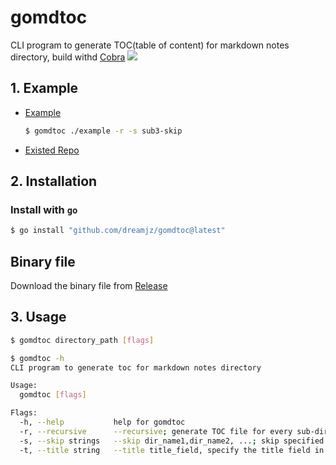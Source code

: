 # gomdtoc
CLI program to generate TOC(table of content) for markdown notes directory, build withd [Cobra](https://github.com/spf13/cobra)
![](https://political-capable-roll.glitch.me/get/@dreamjz-gomdtoc?theme=rule34)
## 1. Example

- [Example](./example)

  ```sh
  $ gomdtoc ./example -r -s sub3-skip 
  ```

- [Existed Repo](https://github.com/dreamjz/my-notes)
## 2. Installation

### Install with `go`

```sh
$ go install "github.com/dreamjz/gomdtoc@latest"
```

## Binary file

Download the binary file from [Release](https://github.com/dreamjz/gomdtoc/releases) 

## 3. Usage

```sh
$ gomdtoc directory_path [flags]
```

```sh
$ gomdtoc -h
CLI program to generate toc for markdown notes directory

Usage:
  gomdtoc [flags]

Flags:
  -h, --help           help for gomdtoc
  -r, --recursive      --recursive; generate TOC file for every sub-directory
  -s, --skip strings   --skip dir_name1,dir_name2, ...; skip specified directories
  -t, --title string   --title title_field, specify the title field in frontmatter  (default "title")
```





